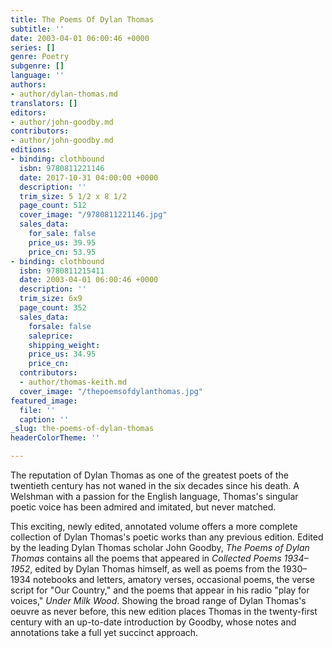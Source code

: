 ```yaml
---
title: The Poems Of Dylan Thomas
subtitle: ''
date: 2003-04-01 06:00:46 +0000
series: []
genre: Poetry
subgenre: []
language: ''
authors:
- author/dylan-thomas.md
translators: []
editors:
- author/john-goodby.md
contributors:
- author/john-goodby.md
editions:
- binding: clothbound
  isbn: 9780811221146
  date: 2017-10-31 04:00:00 +0000
  description: ''
  trim_size: 5 1/2 x 8 1/2
  page_count: 512
  cover_image: "/9780811221146.jpg"
  sales_data:
    for_sale: false
    price_us: 39.95
    price_cn: 53.95
- binding: clothbound
  isbn: 9780811215411
  date: 2003-04-01 06:00:46 +0000
  description: ''
  trim_size: 6x9
  page_count: 352
  sales_data:
    forsale: false
    saleprice: 
    shipping_weight: 
    price_us: 34.95
    price_cn: 
  contributors:
  - author/thomas-keith.md
  cover_image: "/thepoemsofdylanthomas.jpg"
featured_image:
  file: ''
  caption: ''
_slug: the-poems-of-dylan-thomas
headerColorTheme: ''

---
```

The reputation of Dylan Thomas as one of the greatest poets of the twentieth century has not waned in the six decades since his death. A Welshman with a passion for the English language, Thomas's singular poetic voice has been admired and imitated, but never matched.

This exciting, newly edited, annotated volume offers a more complete collection of Dylan Thomas's poetic works than any previous edition. Edited by the leading Dylan Thomas scholar John Goodby, _The Poems of Dylan Thomas_ contains all the poems that appeared in _Collected Poems 1934–1952_, edited by Dylan Thomas himself, as well as poems from the 1930–1934 notebooks and letters, amatory verses, occasional poems, the verse script for "Our Country," and the poems that appear in his radio "play for voices," _Under Milk Wood_. Showing the broad range of Dylan Thomas's oeuvre as never before, this new edition places Thomas in the twenty-first century with an up-to-date introduction by Goodby, whose notes and annotations take a full yet succinct approach.